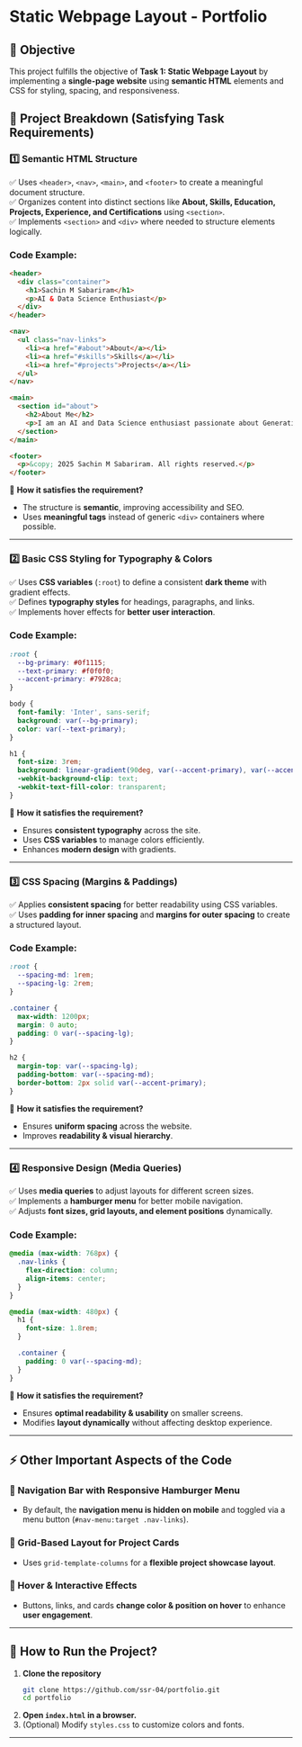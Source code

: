

# **Static Webpage Layout - Portfolio**  

## **📌 Objective**  
This project fulfills the objective of **Task 1: Static Webpage Layout** by implementing a **single-page website** using **semantic HTML** elements and CSS for styling, spacing, and responsiveness.  

## **📑 Project Breakdown (Satisfying Task Requirements)**  

### **1️⃣ Semantic HTML Structure**  
✅ Uses `<header>`, `<nav>`, `<main>`, and `<footer>` to create a meaningful document structure.  
✅ Organizes content into distinct sections like **About, Skills, Education, Projects, Experience, and Certifications** using `<section>`.  
✅ Implements `<section>` and `<div>` where needed to structure elements logically.  

### **Code Example:**  
```html
<header>
  <div class="container">
    <h1>Sachin M Sabariram</h1>
    <p>AI & Data Science Enthusiast</p>
  </div>
</header>

<nav>
  <ul class="nav-links">
    <li><a href="#about">About</a></li>
    <li><a href="#skills">Skills</a></li>
    <li><a href="#projects">Projects</a></li>
  </ul>
</nav>

<main>
  <section id="about">
    <h2>About Me</h2>
    <p>I am an AI and Data Science enthusiast passionate about Generative AI, LLM, and Computer Vision.</p>
  </section>
</main>

<footer>
  <p>&copy; 2025 Sachin M Sabariram. All rights reserved.</p>
</footer>
```
📌 **How it satisfies the requirement?**  
- The structure is **semantic**, improving accessibility and SEO.  
- Uses **meaningful tags** instead of generic `<div>` containers where possible.  

---

### **2️⃣ Basic CSS Styling for Typography & Colors**  
✅ Uses **CSS variables** (`:root`) to define a consistent **dark theme** with gradient effects.  
✅ Defines **typography styles** for headings, paragraphs, and links.  
✅ Implements hover effects for **better user interaction**.  

### **Code Example:**  
```css
:root {
  --bg-primary: #0f1115;
  --text-primary: #f0f0f0;
  --accent-primary: #7928ca;
}

body {
  font-family: 'Inter', sans-serif;
  background: var(--bg-primary);
  color: var(--text-primary);
}

h1 {
  font-size: 3rem;
  background: linear-gradient(90deg, var(--accent-primary), var(--accent-secondary));
  -webkit-background-clip: text;
  -webkit-text-fill-color: transparent;
}
```
📌 **How it satisfies the requirement?**  
- Ensures **consistent typography** across the site.  
- Uses **CSS variables** to manage colors efficiently.  
- Enhances **modern design** with gradients.  

---

### **3️⃣ CSS Spacing (Margins & Paddings)**  
✅ Applies **consistent spacing** for better readability using CSS variables.  
✅ Uses **padding for inner spacing** and **margins for outer spacing** to create a structured layout.  

### **Code Example:**  
```css
:root {
  --spacing-md: 1rem;
  --spacing-lg: 2rem;
}

.container {
  max-width: 1200px;
  margin: 0 auto;
  padding: 0 var(--spacing-lg);
}

h2 {
  margin-top: var(--spacing-lg);
  padding-bottom: var(--spacing-md);
  border-bottom: 2px solid var(--accent-primary);
}
```
📌 **How it satisfies the requirement?**  
- Ensures **uniform spacing** across the website.  
- Improves **readability & visual hierarchy**.  

---

### **4️⃣ Responsive Design (Media Queries)**  
✅ Uses **media queries** to adjust layouts for different screen sizes.  
✅ Implements a **hamburger menu** for better mobile navigation.  
✅ Adjusts **font sizes, grid layouts, and element positions** dynamically.  

### **Code Example:**  
```css
@media (max-width: 768px) {
  .nav-links {
    flex-direction: column;
    align-items: center;
  }
}

@media (max-width: 480px) {
  h1 {
    font-size: 1.8rem;
  }

  .container {
    padding: 0 var(--spacing-md);
  }
}
```
📌 **How it satisfies the requirement?**  
- Ensures **optimal readability & usability** on smaller screens.  
- Modifies **layout dynamically** without affecting desktop experience.  

---

## **⚡ Other Important Aspects of the Code**  
### **🔹 Navigation Bar with Responsive Hamburger Menu**  
- By default, the **navigation menu is hidden on mobile** and toggled via a menu button (`#nav-menu:target .nav-links`).  

### **🔹 Grid-Based Layout for Project Cards**  
- Uses `grid-template-columns` for a **flexible project showcase layout**.  

### **🔹 Hover & Interactive Effects**  
- Buttons, links, and cards **change color & position on hover** to enhance **user engagement**.  

---

## **🚀 How to Run the Project?**  
1. **Clone the repository**  
   ```bash
   git clone https://github.com/ssr-04/portfolio.git
   cd portfolio
   ```
2. **Open `index.html` in a browser.**  
3. (Optional) Modify `styles.css` to customize colors and fonts.  

---